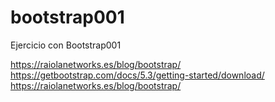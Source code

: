 # bootstrap001
Ejercicio con Bootstrap001

https://raiolanetworks.es/blog/bootstrap/
https://getbootstrap.com/docs/5.3/getting-started/download/
https://raiolanetworks.es/blog/bootstrap/